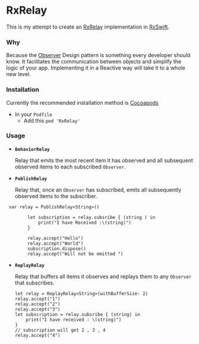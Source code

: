 # RxRelay

This is my attempt to create an [RxRelay](https://github.com/JakeWharton/RxRelay) implementation in [RxSwift](https://github.com/ReactiveX/RxSwift).
### Why 
Because the [Observer](https://en.wikipedia.org/wiki/Observer_pattern) Design pattern is something every developer should know. It facilitates the communication between objects and simplify the logic of your app. Implementing it in a Reactive way will take it to a whole new level.
### Installation 
Currently the recommended installation method is [Cocoapods](https://cocoapods.org/)

- In your `Podfile`
	- Add this `pod 'RxRelay'`
### Usage 


 *  **`BehaviorRelay`**

    Relay that emits the most recent item it has observed and all subsequent observed items to each
    subscribed `Observer`.

 *  **`PublishRelay`**

    Relay that, once an `Observer` has subscribed, emits all subsequently observed items to the
    subscriber.
```
 var relay = PublishRelay<String>()
        
        let subscription = relay.subsribe { (string ) in
            print("I have Received :\(string)")
        }
        
        relay.accept("Hello")
        relay.accept("World")
        subscription.dispose()
        relay.accept("Will not be emitted ")
```

 *  **`ReplayRelay`**

    Relay that buffers all items it observes and replays them to any `Observer` that subscribes.
    ```
	let relay = ReplayRelay<String>(withBufferSize: 2)
	relay.accept("1")
	relay.accept("2")
	relay.accept("3")
	let subscription = relay.subsribe { (string) in
		print("I have received : \(string)")
    }
	// subscription will get 2 , 3 , 4
	relay.accept("4")
	```
